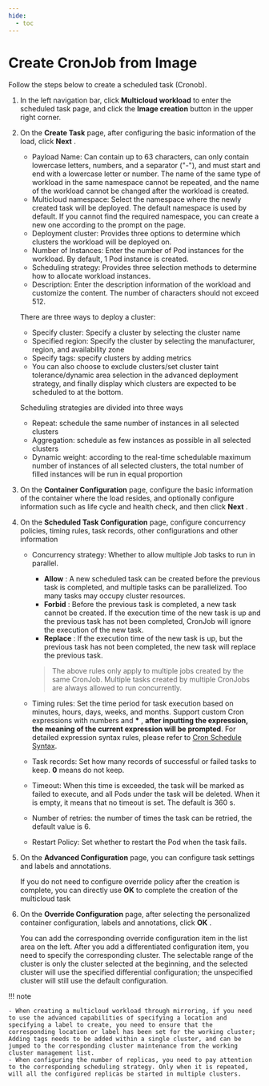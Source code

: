 ```yaml
---
hide:
  - toc
---
```


# Create CronJob from Image

Follow the steps below to create a scheduled task (Cronob).

1. In the left navigation bar, click __Multicloud workload__ to enter the scheduled task page, and click the __Image creation__ button in the upper right corner.

1. On the __Create Task__ page, after configuring the basic information of the load, click __Next__ .

    - Payload Name: Can contain up to 63 characters, can only contain lowercase letters, numbers, and a separator ("-"), and must start and end with a lowercase letter or number. The name of the same type of workload in the same namespace cannot be repeated, and the name of the workload cannot be changed after the workload is created.
    - Multicloud namespace: Select the namespace where the newly created task will be deployed. The default namespace is used by default. If you cannot find the required namespace, you can create a new one according to the prompt on the page.
    - Deployment cluster: Provides three options to determine which clusters the workload will be deployed on.
    - Number of Instances: Enter the number of Pod instances for the workload. By default, 1 Pod instance is created.
    - Scheduling strategy: Provides three selection methods to determine how to allocate workload instances.
    - Description: Enter the description information of the workload and customize the content. The number of characters should not exceed 512.

    There are three ways to deploy a cluster:

    - Specify cluster: Specify a cluster by selecting the cluster name
    - Specified region: Specify the cluster by selecting the manufacturer, region, and availability zone
    - Specify tags: specify clusters by adding metrics
    - You can also choose to exclude clusters/set cluster taint tolerance/dynamic area selection in the advanced deployment strategy, and finally display which clusters are expected to be scheduled to at the bottom.

    Scheduling strategies are divided into three ways

    - Repeat: schedule the same number of instances in all selected clusters
    - Aggregation: schedule as few instances as possible in all selected clusters
    - Dynamic weight: according to the real-time schedulable maximum number of instances of all selected clusters, the total number of filled instances will be run in equal proportion

1. On the __Container Configuration__ page, configure the basic information of the container where the load resides, and optionally configure information such as life cycle and health check, and then click __Next__ .

1. On the __Scheduled Task Configuration__ page, configure concurrency policies, timing rules, task records, other configurations and other information

    - Concurrency strategy: Whether to allow multiple Job tasks to run in parallel.

        - __Allow__ : A new scheduled task can be created before the previous task is completed, and multiple tasks can be parallelized. Too many tasks may occupy cluster resources.
        - __Forbid__ : Before the previous task is completed, a new task cannot be created. If the execution time of the new task is up and the previous task has not been completed, CronJob will ignore the execution of the new task.
        - __Replace__ : If the execution time of the new task is up, but the previous task has not been completed, the new task will replace the previous task.

        > The above rules only apply to multiple jobs created by the same CronJob. Multiple tasks created by multiple CronJobs are always allowed to run concurrently.

    - Timing rules: Set the time period for task execution based on minutes, hours, days, weeks, and months. Support custom Cron expressions with numbers and __*__ , **after inputting the expression, the meaning of the current expression will be prompted**. For detailed expression syntax rules, please refer to [Cron Schedule Syntax](https://kubernetes.io/docs/concepts/workloads/controllers/cron-jobs/#cron-schedule-syntax).

    - Task records: Set how many records of successful or failed tasks to keep. __0__ means do not keep.

    - Timeout: When this time is exceeded, the task will be marked as failed to execute, and all Pods under the task will be deleted. When it is empty, it means that no timeout is set. The default is 360 s.

    - Number of retries: the number of times the task can be retried, the default value is 6.

    - Restart Policy: Set whether to restart the Pod when the task fails.

1. On the __Advanced Configuration__ page, you can configure task settings and labels and annotations.


    If you do not need to configure override policy after the creation is complete, you can directly use __OK__ to complete the creation of the multicloud task

1. On the __Override Configuration__ page, after selecting the personalized container configuration, labels and annotations, click __OK__ .

    You can add the corresponding override configuration item in the list area on the left. After you add a differentiated configuration item, you need to specify the corresponding cluster.
    The selectable range of the cluster is only the cluster selected at the beginning, and the selected cluster will use the specified differential configuration; the unspecified cluster will still use the default configuration.

!!! note

    - When creating a multicloud workload through mirroring, if you need to use the advanced capabilities of specifying a location and specifying a label to create, you need to ensure that the corresponding location or label has been set for the working cluster;
    Adding tags needs to be added within a single cluster, and can be jumped to the corresponding cluster maintenance from the working cluster management list.
    - When configuring the number of replicas, you need to pay attention to the corresponding scheduling strategy. Only when it is repeated, will all the configured replicas be started in multiple clusters.
